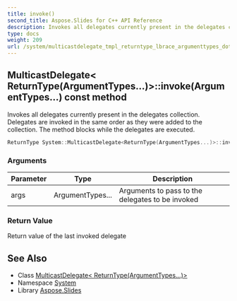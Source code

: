 ```yaml
---
title: invoke()
second_title: Aspose.Slides for C++ API Reference
description: Invokes all delegates currently present in the delegates collection. Delegates are invoked in the same order as they were added to the collection. The method blocks while the delegates are executed.
type: docs
weight: 209
url: /system/multicastdelegate_tmpl_returntype_lbrace_argumenttypes_dots_rbrace__end_tmpl/invoke/
---
```

## MulticastDelegate< ReturnType(ArgumentTypes...)>::invoke(ArgumentTypes...) const method


Invokes all delegates currently present in the delegates collection. Delegates are invoked in the same order as they were added to the collection. The method blocks while the delegates are executed.

```cpp
ReturnType System::MulticastDelegate<ReturnType(ArgumentTypes...)>::invoke(ArgumentTypes... args) const
```


### Arguments

| Parameter | Type | Description |
| --- | --- | --- |
| args | ArgumentTypes... | Arguments to pass to the delegates to be invoked |

### Return Value

Return value of the last invoked delegate

## See Also

* Class [MulticastDelegate< ReturnType(ArgumentTypes...)>](../)
* Namespace [System](../../)
* Library [Aspose.Slides](../../../)